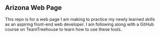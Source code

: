 ## Arizona Web Page

This repo is for a web page I am making to practice my newly learned skills as an aspiring front-end web developer. I am following along with a GitHub course on TeamTreehouse to learn how to use these tools. 
